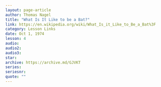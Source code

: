 ```yaml
---
layout: page-article
author: Thomas Nagel
title: "What Is It Like to be a Bat?"
link: https://en.wikipedia.org/wiki/What_Is_it_Like_to_Be_a_Bat%3F
category: Lesson Links
date: Oct 1, 1974
lesson: 4
audio: 
audio2: 
audio3: 
star: 
archive: https://archive.md/GJVKT
series: 
seriesnr: 
quote: ""
---
```

